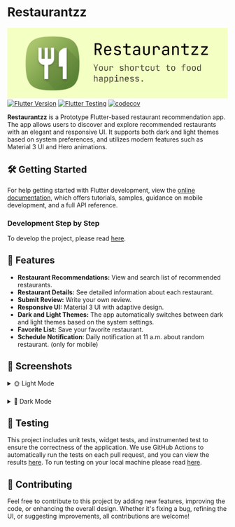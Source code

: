# Restaurantzz

![Header](/docs/images/header.png)
[![Flutter Version](https://img.shields.io/badge/flutter-v3.27.4-blue?logo=flutter&logoColor=white)](https://github.com/flutter/flutter/blob/main/CHANGELOG.md#3274)
[![Flutter Testing](https://github.com/waffiqaziz/restaurantzz/actions/workflows/flutter-test.yml/badge.svg)](https://github.com/waffiqaziz/restaurantzz/actions/workflows/flutter-test.yml)
[![codecov](https://codecov.io/gh/waffiqaziz/restaurantzz/graph/badge.svg?token=W2M08GY7CJ)](https://codecov.io/gh/waffiqaziz/restaurantzz)

**Restaurantzz** is a Prototype Flutter-based restaurant recommendation app. The app allows users to discover and explore recommended restaurants with an elegant and responsive UI. It supports both dark and light themes based on system preferences, and utilizes modern features such as Material 3 UI and Hero animations.

## 🛠️ Getting Started

For help getting started with Flutter development, view the
[online documentation](https://docs.flutter.dev/), which offers tutorials,
samples, guidance on mobile development, and a full API reference.

### Development Step by Step

To develop the project, please read [here](./docs/DEVELOPMENT.md).

## 🌟 Features

- **Restaurant Recommendations:** View and search list of recommended restaurants.
- **Restaurant Details:** See detailed information about each restaurant.
- **Submit Review:** Write your own review.
- **Responsive UI:** Material 3 UI with adaptive design.
- **Dark and Light Themes:** The app automatically switches between dark and light themes based on the system settings.
- **Favorite List:** Save your favorite restaurant.
- **Schedule Notification**: Daily notification at 11 a.m. about random restaurant. (only for mobile)

## 📸 Screenshots

<details>
<summary>🌞 Light Mode</summary>

<p float="left">
  <img src="https://i.postimg.cc/cLJL52YJ/list-light.jpg"
    width="200" alt="List Screen (Light Mode)"
  />
  <img src="https://i.postimg.cc/VNrLztKQ/search-light.jpg"
    width="200" alt="Search Screen (Light Mode)"
  />
  <img src="https://i.postimg.cc/TY0P0fKS/fav-light.jpg"
    width="200" alt="Favorite Screen (Light Mode)"
  />
    <img src="https://i.postimg.cc/W1f1R86w/setting-light.jpg"
    width="200" alt="Settings Screen (Light Mode)"
  />
</p>
<p float="left">
  <img src="https://i.postimg.cc/KvxztR8B/detail-top-light.jpg"
    width="200" alt="Detail Screen Top (Light Mode)"
  />
  <img src="https://i.postimg.cc/4ybxrTBY/detail-bottom-light.jpg"
    width="200" alt="Detail Screen Bottom (Light Mode)"
  />
    <img src="https://i.postimg.cc/BvQ6D0Sm/notification-light.jpg"
    width="200" alt="Schedule Push Notification (Light Mode)"
  />
</p>

</details>

### 

<details>
<summary>🌙 Dark Mode</summary>

<p float="left">
  <img src="https://i.postimg.cc/Bn3tSFd9/list-dark.jpg"
    width="200" alt="List Screen (Dark Mode)"
  />
  <img src="https://i.postimg.cc/nzrJVVFt/search-dark.jpg"
    width="200" alt="Search Screen (Dark Mode)"
  />
  <img src="https://i.postimg.cc/Z0ttLrrT/fav-dark.jpg"
    width="200" alt="Favorite Screen (Dark Mode)"
  />
    <img src="https://i.postimg.cc/qvc0jZbW/setting-dark.jpg"
    width="200" alt="Settings Screen (Dark Mode)"
  />
</p>
<p float="left">
  <img src="https://i.postimg.cc/VsjvSjmz/detail-top-dark.jpg"
    width="200" alt="Detail Screen Top (Dark Mode)"
  />
  <img src="https://i.postimg.cc/C5VKPKHy/detail-bottom-dark.jpg"
    width="200" alt="Detail Screen Bottom (Dark Mode)"
  />
    <img src="https://i.postimg.cc/T3c1pw6y/notification-dark.jpg"
    width="200" alt="Schedule Push Notification (Dark Mode)"
  />
</p>

</details>

## 🧪 Testing

This project includes unit tests, widget tests, and instrumented test to ensure the correctness of the application. We use GitHub Actions  to automatically run the tests on each pull request, and you can view the results [here](https://github.com/waffiqaziz/restaurantzz/actions/workflows/flutter-test.yml). To run testing on your local machine please read [here](/docs/TESTING.md).

## 🤝 Contributing

Feel free to contribute to this project by adding new features, improving the code, or enhancing the overall design.
Whether it's fixing a bug, refining the UI, or suggesting improvements, all contributions are welcome!
